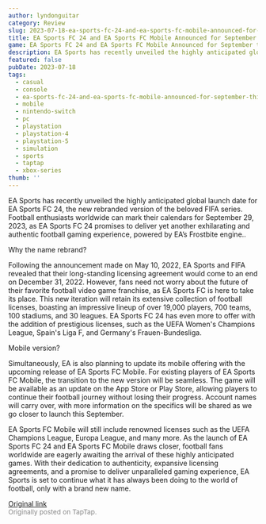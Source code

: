 ```yaml
---
author: lyndonguitar
category: Review
slug: 2023-07-18-ea-sports-fc-24-and-ea-sports-fc-mobile-announced-for-september-this-year
title: EA Sports FC 24 and EA Sports FC Mobile Announced for September this year!
game: EA Sports FC 24 and EA Sports FC Mobile Announced for September this year!
description: EA Sports has recently unveiled the highly anticipated global launch date for EA Sports FC 24, the new rebranded version of the beloved FIFA series. Football enthusiasts worldwide can mark their calendars for September 29, 2023, as EA Sports FC 24 promises to deliver yet another exhilarating and authentic football gaming experience, powered by EA’s Frostbite engine..
featured: false
pubDate: 2023-07-18
tags:
  - casual
  - console
  - ea-sports-fc-24-and-ea-sports-fc-mobile-announced-for-september-this-year
  - mobile
  - nintendo-switch
  - pc
  - playstation
  - playstation-4
  - playstation-5
  - simulation
  - sports
  - taptap
  - xbox-series
thumb: ''
---
```


EA Sports has recently unveiled the highly anticipated global launch date for EA Sports FC 24, the new rebranded version of the beloved FIFA series. Football enthusiasts worldwide can mark their calendars for September 29, 2023, as EA Sports FC 24 promises to deliver yet another exhilarating and authentic football gaming experience, powered by EA’s Frostbite engine..

Why the name rebrand?

Following the announcement made on May 10, 2022, EA Sports and FIFA revealed that their long-standing licensing agreement would come to an end on December 31, 2022. However, fans need not worry about the future of their favorite football video game franchise, as EA Sports FC is here to take its place. This new iteration will retain its extensive collection of football licenses, boasting an impressive lineup of over 19,000 players, 700 teams, 100 stadiums, and 30 leagues. EA Sports FC 24 has even more to offer with the addition of prestigious licenses, such as the UEFA Women's Champions League, Spain's Liga F, and Germany's Frauen-Bundesliga.

Mobile version?

Simultaneously, EA is also planning to update its mobile offering with the upcoming release of EA Sports FC Mobile. For existing players of EA Sports FC Mobile, the transition to the new version will be seamless. The game will be available as an update on the App Store or Play Store, allowing players to continue their football journey without losing their progress. Account names will carry over, with more information on the specifics will be shared as we go closer to launch this September.

EA Sports FC Mobile will still include renowned licenses such as the UEFA Champions League, Europa League, and many more. As the launch of EA Sports FC 24 and EA Sports FC Mobile draws closer, football fans worldwide are eagerly awaiting the arrival of these highly anticipated games. With their dedication to authenticity, expansive licensing agreements, and a promise to deliver unparalleled gaming experience, EA Sports is set to continue what it has always been doing to the world of football, only with a brand new name.

[Original link](https://m.taptap.io/post/6017493?share_id=10280aefbb89&utm_medium=share&utm_source=discord)<br><span style="font-size: 0.95em; color: #888;">Originally posted on TapTap.</span>